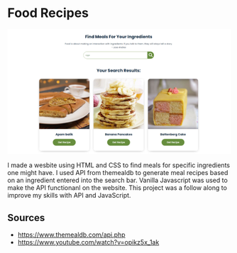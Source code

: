 # Food Recipes

[![Screenshot](foodRecipesAPI.png)](https://foodrecipes-9yzh.onrender.com/)

I made a wesbite using HTML and CSS to find meals for specific ingredients one might have. I used API from themealdb to generate meal recipes based on an ingredient entered into the search bar. Vanilla Javascript was used to make the API functionanl on the website. This project was a follow along to improve my skills with API and JavaScript.

## Sources
- https://www.themealdb.com/api.php
- https://www.youtube.com/watch?v=opikz5x_1ak
